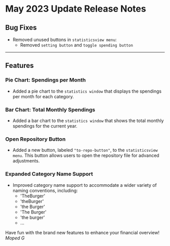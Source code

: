 # May 2023 Update Release Notes

## Bug Fixes
- Removed unused buttons in `statisticsview menu`:
  - Removed `setting button` and `toggle spending button`

---

## Features

### Pie Chart: Spendings per Month
- Added a pie chart to the `statistics window` that displays the spendings per month for each category.

### Bar Chart: Total Monthly Spendings
- Added a bar chart to the `statistics window` that shows the total monthly spendings for the current year.

### Open Repository Button
- Added a new button, labeled `"to-repo-button"`, to the `statisticsview menu`. This button allows users to open the repository file for advanced adjustments.

### Expanded Category Name Support
- Improved category name support to accommodate a wider variety of naming conventions, including:
  - 'TheBurger'
  - 'theBurger'
  - 'the Burger'
  - 'The Burger'
  - 'the burger'
  - ...

Have fun with the brand new features to enhance your financial overview! *Moped G*
